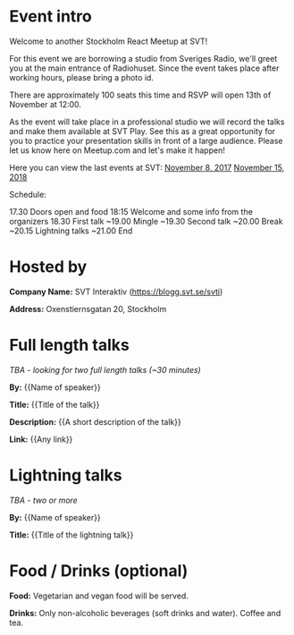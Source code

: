 # Event intro
Welcome to another Stockholm React Meetup at SVT!

For this event we are borrowing a studio from Sveriges Radio, we'll greet you at the main entrance of Radiohuset. Since the event takes place after working hours, please bring a photo id.

There are approximately 100 seats this time and RSVP will open 13th of November at 12:00. 

As the event will take place in a professional studio we will record the talks and make them available at SVT Play. See this as a great opportunity for you to practice your presentation skills in front of a large audience. 
Please let us know here on Meetup.com and let's make it happen!

Here you can view the last events at SVT:
[November 8, 2017](https://www.svtplay.se/klipp/16183939/reactjs-meetup-svt---english-subtitles)
[November 15, 2018](https://www.svtplay.se/klipp/20089894/reactjs-meetup-svt)

 

Schedule:

17.30 Doors open and food
18:15 Welcome and some info from the organizers
18.30 First talk
~19.00 Mingle
~19.30 Second talk
~20.00 Break
~20.15 Lightning talks
~21.00 End

# Hosted by
**Company Name:** SVT Interaktiv (https://blogg.svt.se/svti)

**Address:** Oxenstiernsgatan 20, Stockholm

# Full length talks
_TBA - looking for two full length talks (~30 minutes)_

**By:** {{Name of speaker}}

**Title:** {{Title of the talk}}

**Description:** {{A short description of the talk}}

**Link:** {{Any link}}

# Lightning talks
_TBA - two or more_

**By:** {{Name of speaker}}

**Title:** {{Title of the lightning talk}}

# Food / Drinks (optional)
**Food:** Vegetarian and vegan food will be served.

**Drinks:** Only non-alcoholic beverages (soft drinks and water). Coffee and tea.
